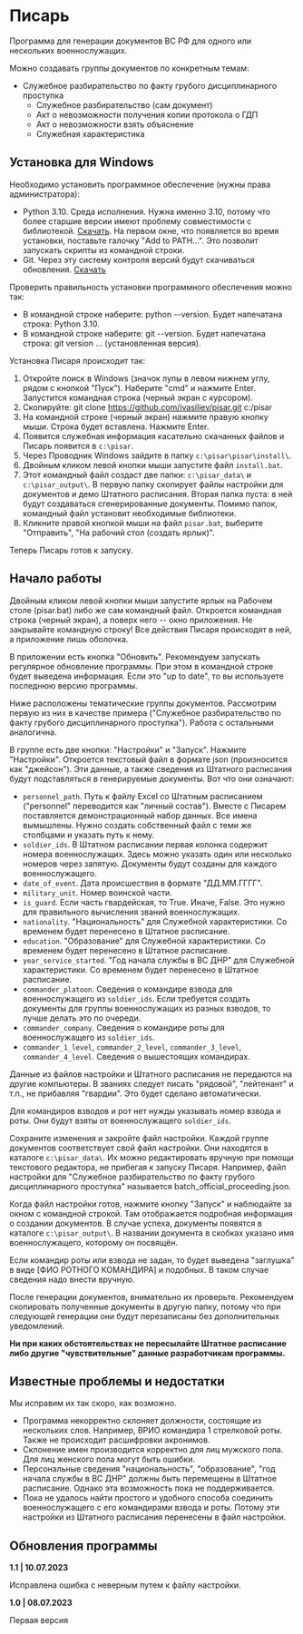 # Писарь
Программа для генерации документов ВС РФ для одного или нескольких военнослужащих.

Можно создавать группы документов по конкретным темам:
* Служебное разбирательство по факту грубого дисциплинарного проступка
	* Служебное разбирательство (сам документ)
	* Акт о невозможности получения копии протокола о ГДП
	* Акт о невозможности взять объяснение
	* Служебная характеристика
	
## Установка для Windows
Необходимо установить программное обеспечение (нужны права администратора):
* Python 3.10. Среда исполнения. Нужна именно 3.10, потому что более старшие версии имеют проблему совместимости с библиотекой. [Скачать](https://www.python.org/ftp/python/3.10.0/python-3.10.0-amd64.exe). На первом окне, что появляется во время установки, поставьте галочку "Add to PATH...". Это позволит запускать скрипты из командной строки.
* Git. Через эту систему контроля версий будут скачиваться обновления. [Скачать](https://github.com/git-for-windows/git/releases/download/v2.41.0.windows.1/Git-2.41.0-64-bit.exe)	

Проверить правильность установки программного обеспечения можно так:
* В командной строке наберите: python --version. Будет напечатана строка: Python 3.10.
* В командной строке наберите: git --version. Будет напечатана строка: git version ... (установленная версия).


Установка Писаря происходит так:
1. Откройте поиск в Windows (значок лупы в левом нижнем углу, рядом с кнопкой "Пуск"). Наберите "cmd" и нажмите Enter. Запустится командная строка (черный экран с курсором).
2. Скопируйте: git clone https://github.com/ivasiliev/pisar.git c:/pisar
3. На командной строке (черный экран) нажмите правую кнопку мыши. Строка будет вставлена. Нажмите Enter.
4. Появится служебная информация касательно скачанных файлов и Писарь появится в `c:\pisar`.
5. Через Проводник Windows зайдите в папку `c:\pisar\pisar\install\`.
6. Двойным кликом левой кнопки мыши запустите файл `install.bat`.
7. Этот командный файл создаст две папки: `c:\pisar_data\` и `c:\pisar_output\`. В первую папку скопирует файлы настройки для документов и демо Штатного расписания. Вторая папка пуста: в ней будут создаваться сгенерированные документы. Помимо папок, командный файл установит необходимые библиотеки.
8. Кликните правой кнопкой мыши на файл `pisar.bat`, выберите "Отправить", "На рабочий стол (создать ярлык)".


Теперь Писарь готов к запуску.

## Начало работы
Двойным кликом левой кнопки мыши запустите ярлык на Рабочем столе (pisar.bat) либо же сам командный файл. Откроется командная строка (черный экран), а поверх него -- окно приложения. Не закрывайте командную строку! Все действия Писаря происходят в ней, а приложение лишь оболочка.

В приложении есть кнопка "Обновить". Рекомендуем запускать регулярное обновление программы. При этом в командной строке будет выведена информация. Если это "up to date", то вы используете последнюю версию программы.

Ниже расположены тематические группы документов. Рассмотрим первую из них в качестве примера ("Служебное разбирательство по факту грубого дисциплинарного проступка"). Работа с остальными аналогична.

В группе есть две кнопки: "Настройки" и "Запуск". Нажмите "Настройки". Откроется текстовый файл в формате json (произносится как "джейсон"). Эти данные, а также сведения из Штатного расписания будут подставляться в генерируемые документы. Вот что они означают:
* `personnel_path`. Путь к файлу Excel со Штатным расписанием ("personnel" переводится как "личный состав"). Вместе с Писарем поставляется демонстрационный набор данных. Все имена вымышлены. Нужно создать собственный файл с теми же столбцами и указать путь к нему.
* `soldier_ids`. В Штатном расписании первая колонка содержит номера военнослужащих. Здесь можно указать один или несколько номеров через запятую. Документы будут созданы для каждого военнослужащего.
* `date_of_event`. Дата происшествия в формате "ДД.ММ.ГГГГ".
* `military_unit`. Номер воинской части.
* `is_guard`. Если часть гвардейская, то True. Иначе, False. Это нужно для правильного вычисления званий военнослужащих.
* `nationality`. "Национальность" для Служебной характеристики. Со временем будет перенесено в Штатное расписание.
* `education`. "Образование" для Служебной характеристики. Со временем будет перенесено в Штатное расписание.
* `year_service_started`. "Год начала службы в ВС ДНР" для Служебной характеристики. Со временем будет перенесено в Штатное расписание.
* `commander_platoon`. Сведения о командире взвода для военнослужащего из `soldier_ids`. Если требуется создать документы для группы военнослужащих из разных взводов, то лучше делать это по очереди. 
* `commander_company`. Сведения о командире роты для военнослужащего из `soldier_ids`.
* `commander_1_level`, `commander_2_level`, `commander_3_level`, `commander_4_level`. Сведения о вышестоящих командирах.

Данные из файлов настройки и Штатного расписания не передаются на другие компьютеры. В званиях следует писать "рядовой", "лейтенант" и т.п., не прибавляя "гвардии". Это будет сделано автоматически.

Для командиров взводов и рот нет нужды указывать номер взвода и роты. Они будут взяты от военнослужащего `soldier_ids`.

Сохраните изменения и закройте файл настройки. Каждой группе документов соответствует свой файл настройки. Они находятся в каталоге `c:\pisar_data\`. Их можно редактировать вручную при помощи текстового редактора, не прибегая к запуску Писаря. Например, файл настройки для "Служебное разбирательство по факту грубого дисциплинарного проступка" называется batch_official_proceeding.json.

Когда файл настройки готов, нажмите кнопку "Запуск" и наблюдайте за окном с командной строкой. Там отображается подробная информация о создании документов. В случае успеха, документы появятся в каталоге `c:\pisar_output\`. В названии документа в скобках указано имя военнослужащего, которому он посвящён.

Если командир роты или взвода не задан, то будет выведена "заглушка" в виде [ФИО РОТНОГО КОМАНДИРА] и подобных. В таком случае сведения надо внести вручную. 

После генерации документов, внимательно их проверьте. Рекомендуем скопировать полученные документы в другую папку, потому что при следующей генерации они будут перезаписаны без дополнительных уведомлений.

**Ни при каких обстоятельствах не пересылайте Штатное расписание либо другие "чувствительные" данные разработчикам программы.**

## Известные проблемы и недостатки

Мы исправим их так скоро, как возможно.

* Программа некорректно склоняет должности, состоящие из нескольких слов. Например, ВРИО командира 1 стрелковой роты. Также не происходит расшифровки акронимов.
* Склонение имен производится корректно для лиц мужского пола. Для лиц женского пола могут быть ошибки.
* Персональные сведения "национальность", "образование", "год начала службы в ВС ДНР" должны быть перемещены в Штатное расписание. Однако эта возможность пока не поддерживается.
* Пока не удалось найти простого и удобного способа соединить военнослужащего с его командирами взвода и роты. Потому эти настройки из Штатного расписания перенесены в файл настройки.

## Обновления программы
**1.1 | 10.07.2023**

Исправлена ошибка с неверным путем к файлу настройки.

**1.0 | 08.07.2023**

Первая версия

	